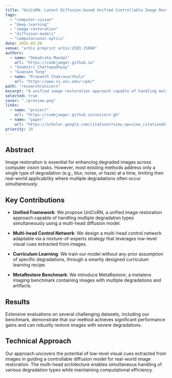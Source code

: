```yaml
---
title: "UniCoRN: Latent Diffusion-based Unified Controllable Image Restoration Network"
tags:
  - "computer-vision"
  - "deep-learning"
  - "image-restoration"
  - "diffusion-models"
  - "computational-optics"
date: 2025-03-20
venue: "arXiv preprint arXiv:2503.15868"
authors:
  - name: "Debabrata Mandal"
    url: "https://codejaeger.github.io"
  - "Soumitri Chattopadhyay"
  - "Guansen Tong"
  - name: "Praneeth Chakravarthula"
    url: "https://www.cs.unc.edu/~cpk/"
path: "research/unicorn"
excerpt: "A unified image restoration approach capable of handling multiple degradation types simultaneously using a multi-head diffusion model."
selected: true
cover: "./preview.png"
links:
  - name: "project"
    url: "https://codejaeger.github.io/unicorn-gh"
  - name: "paper"
    url: "https://scholar.google.com/citations?view_op=view_citation&hl=en&user=DimYa_IAAAAJ&authuser=2&citation_for_view=DimYa_IAAAAJ:2osOgNQ5qMEC"
priority: 10
---
```


## Abstract

Image restoration is essential for enhancing degraded images across computer vision tasks. However, most existing methods address only a single type of degradation (e.g., blur, noise, or haze) at a time, limiting their real-world applicability where multiple degradations often occur simultaneously.

## Key Contributions

- **Unified Framework**: We propose UniCoRN, a unified image restoration approach capable of handling multiple degradation types simultaneously using a multi-head diffusion model.

- **Multi-head Control Network**: We design a multi-head control network adaptable via a mixture-of-experts strategy that leverages low-level visual cues extracted from images.

- **Curriculum Learning**: We train our model without any prior assumption of specific degradations, through a smartly designed curriculum learning recipe.

- **MetaRestore Benchmark**: We introduce MetaRestore, a metalens imaging benchmark containing images with multiple degradations and artifacts.

## Results

Extensive evaluations on several challenging datasets, including our benchmark, demonstrate that our method achieves significant performance gains and can robustly restore images with severe degradations.

## Technical Approach

Our approach uncovers the potential of low-level visual cues extracted from images in guiding a controllable diffusion model for real-world image restoration. The multi-head architecture enables simultaneous handling of various degradation types while maintaining computational efficiency.
